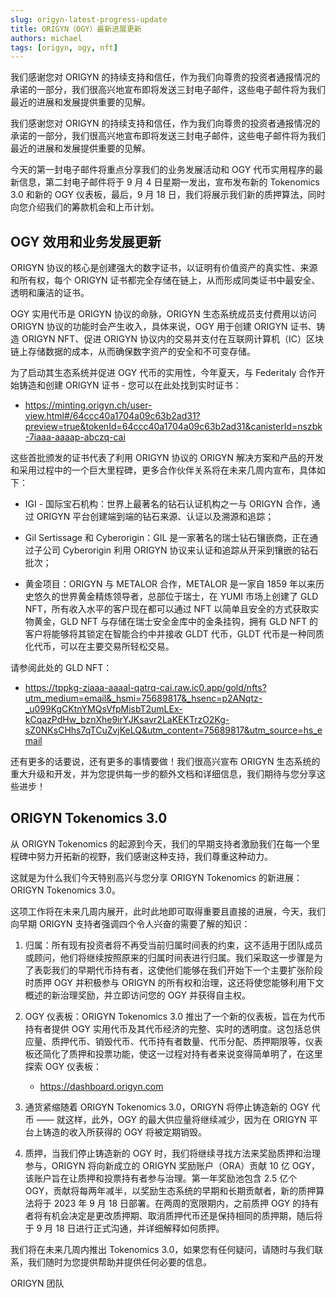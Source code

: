 ```yaml
---
slug: origyn-latest-progress-update
title: ORIGYN（OGY）最新进展更新
authors: michael
tags: [origyn, ogy, nft]
---
```


我们感谢您对 ORIGYN 的持续支持和信任，作为我们向尊贵的投资者通报情况的承诺的一部分，我们很高兴地宣布即将发送三封电子邮件，这些电子邮件将为我们最近的进展和发展提供重要的见解。 

<!--truncate-->

我们感谢您对 ORIGYN 的持续支持和信任，作为我们向尊贵的投资者通报情况的承诺的一部分，我们很高兴地宣布即将发送三封电子邮件，这些电子邮件将为我们最近的进展和发展提供重要的见解。 

今天的第一封电子邮件将重点分享我们的业务发展活动和 OGY 代币实用程序的最新信息，第二封电子邮件将于 9 月 4 日星期一发出，宣布发布新的 Tokenomics 3.0 和新的 OGY 仪表板，最后，9 月 18 日，我们将展示我们新的质押算法，同时向您介绍我们的筹款机会和上币计划。 

## OGY 效用和业务发展更新

ORIGYN 协议的核心是创建强大的数字证书，以证明有价值资产的真实性、来源和所有权，每个 ORIGYN 证书都完全存储在链上，从而形成同类证书中最安全、透明和廉洁的证书。

OGY 实用代币是 ORIGYN 协议的命脉，ORIGYN 生态系统成员支付费用以访问 ORIGYN 协议的功能时会产生收入，具体来说，OGY 用于创建 ORIGYN 证书、铸造 ORIGYN NFT、促进 ORIGYN 协议内的交易并支付在互联网计算机（IC）区块链上存储数据的成本，从而确保数字资产的安全和不可变存储。

为了启动其生态系统并促进 OGY 代币的实用性，今年夏天，与 Federitaly 合作开始铸造和创建 ORIGYN 证书 - 您可以在此处找到实时证书：

- https://minting.origyn.ch/user-view.html#/64ccc40a1704a09c63b2ad31?preview=true&tokenId=64ccc40a1704a09c63b2ad31&canisterId=nszbk-7iaaa-aaaap-abczq-cai

这些首批颁发的证书代表了利用 ORIGYN 协议的 ORIGYN 解决方案和产品的开发和采用过程中的一个巨大里程碑，更多合作伙伴关系将在未来几周内宣布，具体如下：

- IGI - 国际宝石机构：世界上最著名的钻石认证机构之一与 ORIGYN 合作，通过 ORIGYN 平台创建端到端的钻石来源、认证以及溯源和追踪；
 
- Gil Sertissage 和 Cyberorigin：GIL 是一家著名的瑞士钻石镶嵌商，正在通过子公司 Cyberorigin 利用 ORIGYN 协议来认证和追踪从开采到镶嵌的钻石批次；

- 黄金项目：ORIGYN 与 METALOR 合作，METALOR 是一家自 1859 年以来历史悠久的世界黄金精炼领导者，总部位于瑞士，在 YUMI 市场上创建了 GLD NFT，所有收入水平的客户现在都可以通过 NFT 以简单且安全的方式获取实物黄金，GLD NFT 与存储在瑞士安全金库中的金条挂钩，拥有 GLD NFT 的客户将能够将其锁定在智能合约中并接收 GLDT 代币，GLDT 代币是一种同质化代币，可以在主要交易所轻松交易。 

请参阅此处的 GLD NFT：

- https://tppkg-ziaaa-aaaal-qatrq-cai.raw.ic0.app/gold/nfts?utm_medium=email&_hsmi=75689817&_hsenc=p2ANqtz-_u099KgCKtnYMQsVfpMisbT2umLEx-kCqazPdHw_bznXhe9irYJKsavr2LaKEKTrzO2Kg-sZ0NKsCHhs7qTCuZvjKeLQ&utm_content=75689817&utm_source=hs_email

还有更多的话要说，还有更多的事情要做！我们很高兴宣布 ORIGYN 生态系统的重大升级和开发，并为您提供每一步的额外文档和详细信息，我们期待与您分享这些进步！

## ORIGYN Tokenomics 3.0

从 ORIGYN Tokenomics 的起源到今天，我们的早期支持者激励我们在每一个里程碑中努力开拓新的视野，我们感谢这种支持，我们尊重这种动力。

这就是为什么我们今天特别高兴与您分享 ORIGYN Tokenomics 的新进展：ORIGYN Tokenomics 3.0。 

这项工作将在未来几周内展开，此时此地即可取得重要且直接的进展，今天，我们向早期 ORIGYN 支持者强调四个令人兴奋的需要了解的知识：

1. 归属：所有现有投资者将不再受当前归属时间表的约束，这不适用于团队成员或顾问，他们将继续按照原来的归属时间表进行归属。我们采取这一步骤是为了表彰我们的早期代币持有者，这使他们能够在我们开始下一个主要扩张阶段时质押 OGY 并积极参与 ORIGYN 的所有权和治理，这还将使您能够利用下文概述的新治理奖励，并立即访问您的 OGY 并获得自主权。

2. OGY 仪表板：ORIGYN Tokenomics 3.0 推出了一个新的仪表板，旨在为代币持有者提供 OGY 实用代币及其代币经济的完整、实时的透明度。这包括总供应量、质押代币、销毁代币、代币持有者数量、代币分配、质押期限等，仪表板还简化了质押和投票功能，使这一过程对持有者来说变得简单明了，在这里探索 OGY 仪表板：  
    - https://dashboard.origyn.com

3. 通货紧缩随着 ORIGYN Tokenomics 3.0，ORIGYN 将停止铸造新的 OGY 代币 —— 就这样，此外，OGY 的最大供应量将继续减少，因为在 ORIGYN 平台上铸造的收入所获得的 OGY 将被定期销毁。

4. 质押，当我们停止铸造新的 OGY 时，我们将继续寻找方法来奖励质押和治理参与，ORIGYN 将向新成立的 ORIGYN 奖励账户（ORA）贡献 10 亿 OGY，该账户旨在让质押和投票持有者参与治理。第一年奖励池包含 2.5 亿个 OGY，贡献将每两年减半，以奖励生态系统的早期和长期贡献者，新的质押算法将于 2023 年 9 月 18 日部署。在两周的宽限期内，之前质押 OGY 的持有者将有机会决定是更改质押期、取消质押代币还是保持相同的质押期，随后将于 9 月 18 日进行正式沟通，并详细解释如何质押。

我们将在未来几周内推出 Tokenomics 3.0，如果您有任何疑问，请随时与我们联系，我们随时为您提供帮助并提供任何必要的信息。

ORIGYN 团队
